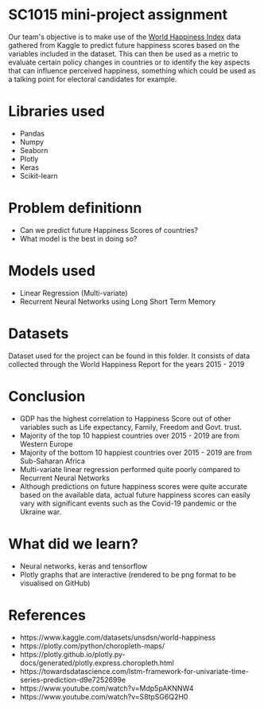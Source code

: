 # SC1015 mini-project assignment
Our team's objective is to make use of the <a href="https://www.kaggle.com/datasets/unsdsn/world-happiness">World Happiness Index</a> data gathered from Kaggle to predict future happiness scores based on the variables included in the dataset. This can then be used as a metric to evaluate certain policy changes in countries or to identify the key aspects that can influence perceived happiness, something which could be used as a talking point for electoral candidates for example.

# Libraries used
<ul>
  <li>Pandas
  <li>Numpy
  <li>Seaborn
  <li>Plotly
  <li>Keras
  <li>Scikit-learn
</ul>

# Problem definitionn
<ul>
  <li>Can we predict future Happiness Scores of countries?
  <li>What model is the best in doing so?
</ul>

# Models used
<ul>
  <li>Linear Regression (Multi-variate)
  <li>Recurrent Neural Networks using Long Short Term Memory
</ul>

# Datasets
Dataset used for the project can be found in this folder. It consists of data collected through the World Happiness Report for the years 2015 - 2019

# Conclusion
<ul>
  <li>GDP has the highest correlation to Happiness Score out of other variables such as Life expectancy, Family, Freedom and Govt. trust.
  <li>Majority of the top 10 happiest countries over 2015 - 2019 are from Western Europe
  <li>Majority of the bottom 10 happiest countries over 2015 - 2019 are from Sub-Saharan Africa
  <li>Multi-variate linear regression performed quite poorly compared to Recurrent Neural Networks
  <li>Although predictions on future happiness scores were quite accurate based on the available data, actual future happiness scores can easily vary with significant events such as the Covid-19 pandemic or the Ukraine war.
</ul>

# What did we learn?
<ul>
  <li>Neural networks, keras and tensorflow
  <li>Plotly graphs that are interactive (rendered to be png format to be visualised on GitHub)
</ul>

# References
<ul>
  <li>https://www.kaggle.com/datasets/unsdsn/world-happiness
  <li>https://plotly.com/python/choropleth-maps/
  <li>https://plotly.github.io/plotly.py-docs/generated/plotly.express.choropleth.html
  <li>https://towardsdatascience.com/lstm-framework-for-univariate-time-series-prediction-d9e7252699e
  <li>https://www.youtube.com/watch?v=Mdp5pAKNNW4
  <li>https://www.youtube.com/watch?v=S8tpSG6Q2H0
</ul>
